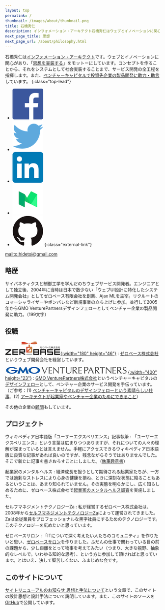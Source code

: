 ```yaml
---
layout: top
permalink: /
thumbnail: /images/about/thumbnail.png
title: 石橋秀仁
description: インフォメーション・アーキテクト石橋秀仁はウェブとイノベーションに関心があり、「思想を実装する」をモットーにしています。
next_page_title: 思想
next_page_url: /about/philosophy.html
---
```


石橋秀仁は[インフォメーション・アーキテクト][information-architect]です。ウェブとイノベーションに関心があり、「[思想を実装する][philosophy]」をモットーにしています。コンセプトを作ることから、それをシステムとして社会実装することまで、サービス開発の全工程を指揮します。また、[ベンチャーキャピタルで投資先企業の製品開発に助力・助言][venture-consulting]しています。
{:class="top-lead"}

[information-architect]: /blog/2014/04/25/future-of-information-architect.html
[philosophy]: /about/philosophy.html
[venture-consulting]: /blog/2015/08/03/consulting-for-startups.html

- <a href="https://www.facebook.com/ishibashi.hideto"><img alt="Facebook" src="/images/about/2015-01-14-profile/FB-f-Logo__blue_100.png"></a>
- <a href="https://twitter.com/zerobase"><img alt="Twitter" src="/images/about/2015-01-14-profile/Twitter_logo_blue.png"></a>
- <a href="https://www.linkedin.com/in/ishibashihideto"><img alt="LinkedIn" src="/images/about/2015-01-14-profile/LinkedIn-InBug-2CRev.png"></a>
- <a href="http://medium.com/@zerobase/"><img alt="Medium" src="/images/about/2015-01-14-profile/Medium-logo.png"></a>
- <a href="https://github.com/zerobase"><img alt="GitHub" src="/images/about/2015-01-14-profile/GitHub-Mark.png"></a>
{:class="external-link"}

<mailto:hidetoi@gmail.com>


## 略歴

サイバネティクスと制御工学を学んだのちウェブサービス開発者。エンジニアとして独立後、2004年に当時は日本で数少ない「ウェブUI設計に特化したシステム開発会社」としてゼロベース有限会社を創業、Ajax MLを主宰。リクルートのコマーシャライザーやポンパレなど新規事業の立ち上げに参加。並行して2005年からGMO VenturePartnersデザインフェローとしてベンチャー企業の製品開発に助力。（199文字）


## 役職

[![ゼロベース株式会社のロゴ](/images/about/2015-01-14-profile/zerobase.png){:width="180" height="46"}][zerobase]
: [ゼロベース株式会社][zerobase]というウェブ開発会社を経営しています。

[![GMO VenturePartners株式会社のロゴ](/images/about/2015-01-14-profile/gmovp.jpg){:width="400" height="23"}][gmo-vp]
: [GMO VenturePartners株式会社][gmo-vp]というベンチャーキャピタルの[デザインフェロー][design-fellow]として、ベンチャー企業のサービス開発を手伝っています。（ご参考：(1) [ベンチャーキャピタルのデザインフェローという素晴らしい仕事](/blog/2014/12/01/design-fellow-at-venture-capital.html)、(2) [アーキテクトが起業家やベンチャー企業のためにできること](/blog/2015/08/03/consulting-for-startups.html)）

その他の企業の[顧問][advisory]もしています。

[zerobase]: https://www.zerobase.jp/
[gmo-vp]: http://www.gmo-vp.com/
[design-fellow]: /blog/2014/12/01/design-fellow-at-venture-capital.html
[advisory]: /about/advice.html


## プロジェクト

ウィキペディア日本語版「ユーザーエクスペリエンス」記事執筆
: 「ユーザーエクスペリエンス」という言葉は広まりつつありますが、それについての人々の理解が深まっているとは言えません。手軽にアクセスできるウィキペディア日本語版に良質な記事があれば良いのですが、残念ながらそうではありませんでした。そこで新たに記事を書きおろすことにしました。（[執筆趣意書][wikipedia-ux]）

起業家のメンタルヘルス
: 経済成長を担うとして期待される起業家たちが、一方では過剰なストレスにより心身の健康を損ね、ときに深刻な状態に陥ることもあるということは、あまり知られていません。その実態を明らかにし、広く知らしめるために、ゼロベース株式会社で[起業家のメンタルヘルス調査][startup-mental-health]を実施しました。

セルフマネジメントテクノロジーZa
: 私が経営するゼロベース株式会社は、2008年から[セルフマネジメントテクノロジーZa][za]によって運営されてきました。Zaは全従業員をプロフェッショナルな黒字社員にするためのテクノロジーです。このテクノロジーを広めたいと思っています。

ゼロベースサロン
: 「ITについて深く考えたい人たちのコミュニティ」を作りたいと思い、[ゼロベースサロン][salon]を作りました。ふだんの仕事で関わっている目の前の課題から、少し距離をとって物事を考えてみたい（つまり、大きな視野、抽象的なレベルで。いわゆる知的な思考）、という方に参加して頂ければと思っています。とはいえ、決して堅苦しくない、ふまじめな会です。

[wikipedia-ux]: https://docs.google.com/document/d/17fHYU5cr1bnfsoPkhFOWIqZd8gPyB4aFsuj_cmtMa0g/edit?usp=sharing
[startup-mental-health]: https://www.zerobase.jp/2017/02/20/startup-mental-research.html
[za]: https://www.zerobase.jp/za/
[salon]: https://www.zerobase.jp/salon/


## このサイトについて

[サイトリニューアルのお知らせ 思想と手法について][site-renewal]という文章で、このサイトの設計思想と設計手法について説明しています。また、このサイトのソースを[GitHub][my-github]で公開しています。

[site-renewal]: /activity/2015/02/18/redesigned.html
[my-github]: https://github.com/zerobase/zerobase.github.io
